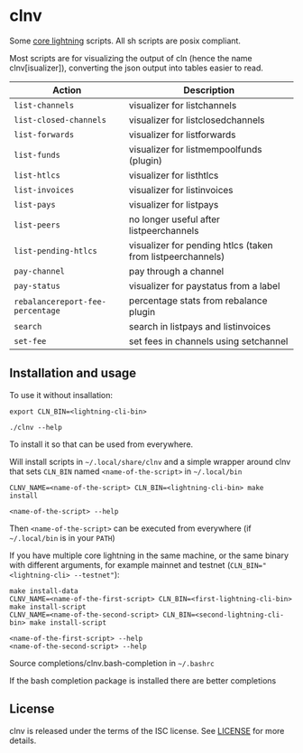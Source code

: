 # clnv

Some [core lightning](https://github.com/ElementsProject/lightning)
scripts. All sh scripts are posix compliant.

Most scripts are for visualizing the output of cln (hence the name
clnv[isualizer]), converting the json output into tables easier to read.

| Action | Description |
| --- | --- |
| `list-channels` | visualizer for listchannels |
| `list-closed-channels` | visualizer for listclosedchannels |
| `list-forwards` | visualizer for listforwards |
| `list-funds` | visualizer for listmempoolfunds (plugin) |
| `list-htlcs` | visualizer for listhtlcs |
| `list-invoices` | visualizer for listinvoices |
| `list-pays` | visualizer for listpays |
| `list-peers` | no longer useful after listpeerchannels |
| `list-pending-htlcs` | visualizer for pending htlcs (taken from listpeerchannels) |
| `pay-channel` | pay through a channel |
| `pay-status` | visualizer for paystatus from a label |
| `rebalancereport-fee-percentage` | percentage stats from rebalance plugin |
| `search` | search in listpays and listinvoices |
| `set-fee` | set fees in channels using setchannel |

## Installation and usage

To use it without insallation:
```
export CLN_BIN=<lightning-cli-bin>

./clnv --help
```

To install it so that can be used from everywhere.

Will install scripts in `~/.local/share/clnv` and a simple wrapper around
clnv that sets `CLN_BIN` named `<name-of-the-script>` in `~/.local/bin`
```
CLNV_NAME=<name-of-the-script> CLN_BIN=<lightning-cli-bin> make install

<name-of-the-script> --help
```
Then `<name-of-the-script>` can be executed from everywhere (if
`~/.local/bin` is in your `PATH`)

If you have multiple core lightning in the same machine, or the same
binary with different arguments, for example mainnet and testnet
(`CLN_BIN="<lightning-cli> --testnet"`):
```
make install-data
CLNV_NAME=<name-of-the-first-script> CLN_BIN=<first-lightning-cli-bin> make install-script
CLNV_NAME=<name-of-the-second-script> CLN_BIN=<second-lightning-cli-bin> make install-script

<name-of-the-first-script> --help
<name-of-the-second-script> --help
```

Source completions/clnv.bash-completion in `~/.bashrc`

If the bash completion package is installed there are better completions

## License

clnv is released under the terms of the ISC license.
See [LICENSE](LICENSE) for more details.
